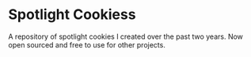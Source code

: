 # Spotlight Cookiess

A repository of spotlight cookies I created over the past two years. Now open sourced and free to use for other projects.
